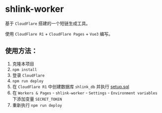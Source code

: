 # shlink-worker

基于 `CloudFlare` 搭建的一个短链生成工具。

使用 `CloudFlare R1` + `CloudFlare Pages` + `Vue3` 编写。

## 使用方法：

1. 克隆本项目
2. `npm install`
3. 登录 `CloudFlare`
4. `npm run deploy`
5. 在 `CloudFlare R1` 中创建数据库 `shlink_db` 并执行 [setup.sql](./setup.sql)
6. 在 `Workers & Pages` - `shlink-worker` - `Settings` - `Environment variables` 下添加变量 `SECRET_TOKEN`
7. 重新执行 `npm run deploy`
